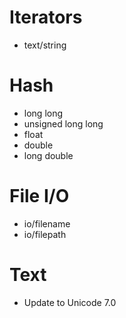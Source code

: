 # Iterators
- text/string

# Hash
- long long
- unsigned long long
- float
- double
- long double

# File I/O
- io/filename
- io/filepath

# Text
- Update to Unicode 7.0

